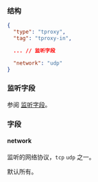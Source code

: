 ### 结构

```json
{
  "type": "tproxy",
  "tag": "tproxy-in",

  ... // 监听字段

  "network": "udp"
}
```

### 监听字段

参阅 [监听字段](/zh/configuration/shared/listen/)。

### 字段

#### network

监听的网络协议，`tcp` `udp` 之一。

默认所有。
